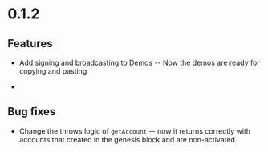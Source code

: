 # 0.1.2

## Features

- Add signing and broadcasting to Demos -- Now the demos are ready for copying and pasting

- 

## Bug fixes

- Change the throws logic of `getAccount` -- now it returns correctly with accounts that created in the genesis block and are non-activated
